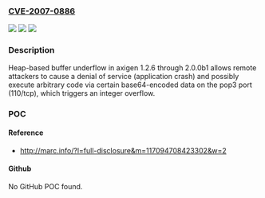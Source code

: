 ### [CVE-2007-0886](https://cve.mitre.org/cgi-bin/cvename.cgi?name=CVE-2007-0886)
![](https://img.shields.io/static/v1?label=Product&message=n%2Fa&color=blue)
![](https://img.shields.io/static/v1?label=Version&message=n%2Fa&color=blue)
![](https://img.shields.io/static/v1?label=Vulnerability&message=n%2Fa&color=brighgreen)

### Description

Heap-based buffer underflow in axigen 1.2.6 through 2.0.0b1 allows remote attackers to cause a denial of service (application crash) and possibly execute arbitrary code via certain base64-encoded data on the pop3 port (110/tcp), which triggers an integer overflow.

### POC

#### Reference
- http://marc.info/?l=full-disclosure&m=117094708423302&w=2

#### Github
No GitHub POC found.

